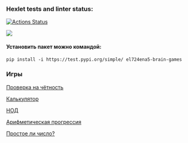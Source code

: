 ### Hexlet tests and linter status:
[![Actions Status](https://github.com/chustovalena/python-project-49/actions/workflows/hexlet-check.yml/badge.svg)](https://github.com/chustovalena/python-project-49/actions)

<a href="https://codeclimate.com/github/chustovalena/python-project-49/maintainability"><img src="https://api.codeclimate.com/v1/badges/977cbca820f61b731cad/maintainability" /></a>


#### Установить пакет можно командой:
    pip install -i https://test.pypi.org/simple/ el724ena5-brain-games


### Игры

[Проверка на чётность](https://asciinema.org/a/1v06V6AD9Db16cYWgyfCsunjf)

[Калькулятор](https://asciinema.org/a/RiTmxLLaUgLtIxhI5lhxC3ZxT)

[НОД](https://asciinema.org/a/eBZ6nxpRfOWNRgm5QXKdXBMgV)

[Арифметическая прогрессия](https://asciinema.org/a/gZDsRi4z0NMSdZkWW5yumKQA2)

[Простое ли число?](https://asciinema.org/a/iUzHZ6HjjHdXDdUjIAIJxKWLY)
